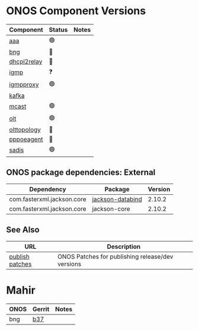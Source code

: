 ONOS Component Versions
=======================

| Component | Status | Notes |
| --------- | ------ | ----- |
| [aaa](aaa/README.md)                 | :green_circle: | |
| [bng](bng/README.md)                 | :hammer:       | |
| [dhcpl2relay](dhcpl2relay/README.md) | :hammer:       | |
| [igmp](igmp/README.md)               | :question:     | |
| [igmpproxy](igmpproxy/README.md)     | :green_circle: | |
| [kafka](kafka-onos/README.md)        |                | |
| [mcast](mcast/README.md)             | :green_circle: | |
| [olt](olt/README.md)                 | :green_circle: | |
| [olttopology](olttopology/README.md) | :hammer:       | |
| [pppoeagent](pppoeagent/README.md)   | :hammer:       | |
| [sadis](sadis/README.md)             | :green_circle: | |
 
## ONOS package dependencies: External
   
| Dependency | Package | Version |
| ---------- | ------- | --------|
| com.fasterxml.jackson.core | [jackson-databind](https://gerrit.opncord.org/plugins/gitiles/sadis/+/refs/heads/master/app/pom.xml#90) | 2.10.2 |     
| com.fasterxml.jackson.core | jackson-core             | 2.10.2 |     

## See Also

| URL | Description |
| --- | ----------- |
| [publish patches](https://gerrit.opencord.org/q/owner:do-not-reply%2540opennetworking.org) | ONOS Patches for publishing release/dev versions |


Mahir
=====

| ONOS | Gerrit | Notes |
| ---- | ------ | ----- |
| bng  | [b37](https://gerrit.opencord.org/c/bng/+/34990/1/pom.xml#b37) | |